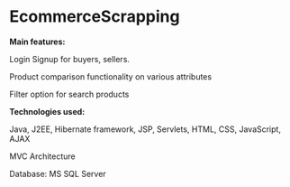 # EcommerceScrapping
**Main features:**

Login Signup for buyers, sellers.

Product comparison functionality on various attributes

Filter option for search products

**Technologies used:**

Java, J2EE, Hibernate framework, JSP, Servlets, HTML, CSS, JavaScript, AJAX

MVC Architecture

Database: MS SQL Server
